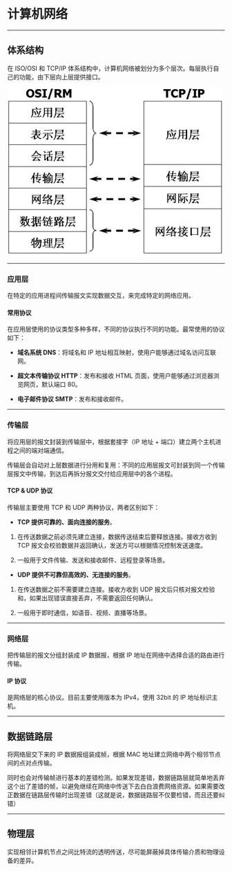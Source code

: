 # 计算机网络

---

## 体系结构

在 ISO/OSI 和 TCP/IP 体系结构中，计算机网络被划分为多个层次。每层执行自己的功能，由下层向上层提供接口。

![体系结构](体系结构.jpg)

---

### 应用层

在特定的应用进程间传输报文实现数据交互，来完成特定的网络应用。

#### 常用协议

在应用层使用的协议类型多种多样，不同的协议执行不同的功能。最常使用的协议如下：

- **域名系统 DNS**：将域名和 IP 地址相互映射，使用户能够通过域名访问互联网。

- **超文本传输协议 HTTP**：发布和接收 HTML 页面，使用户能够通过浏览器浏览网页，默认端口 80。

- **电子邮件协议 SMTP**：发布和接收邮件。

---

### 传输层

将应用层的报文封装到传输层中，根据套接字（IP 地址 + 端口）建立两个主机进程之间的端对端通信。

传输层会自动对上层数据进行分用和复用：不同的应用层报文可封装到同一个传输层报文中传输，到达后再拆分报文交付给应用层中的各个进程。

#### TCP & UDP 协议

传输层主要使用 TCP 和 UDP 两种协议，两者区别如下：

- **TCP 提供可靠的、面向连接的服务**。

1. 在传送数据之前必须先建立连接，数据传送结束后要释放连接。接收方收到 TCP 报文会校验数据并返回确认，发送方可以根据情况控制发送速度。

2. 一般用于文件传输、发送和接收邮件、远程登录等场景。

- **UDP 提供不可靠但高效的、无连接的服务**。

1. 在传送数据之前不需要建立连接。接收方收到 UDP 报文后只核对报文检验和，如果出现错误直接丢弃，不需要返回任何确认。

2. 一般用于即时通信，如语音、视频、直播等场景。

---

### 网络层

把传输层的报文分组封装成 IP 数据报，根据 IP 地址在网络中选择合适的路由进行传输。

#### IP 协议

是网络层的核心协议。目前主要使用版本为 IPv4，使用 32bit 的 IP 地址标识主机。

---

## 数据链路层

将网络层交下来的 IP 数据报组装成帧，根据 MAC 地址建立网络中两个相邻节点间的点对点传输。

同时也会对传输帧进行基本的差错检测。如果发现差错，数据链路层就简单地丢弃这个出了差错的帧，以避免继续在网络中传送下去白白浪费网络资源。如果需要改正数据在链路层传输时出现差错（这就是说，数据链路层不仅要检错，而且还要纠错）

---

## 物理层

实现相邻计算机节点之间比特流的透明传送，尽可能屏蔽掉具体传输介质和物理设备的差异。







